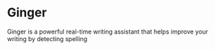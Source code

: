 # Ginger
Ginger is a powerful real-time writing assistant that helps improve your writing by detecting spelling

